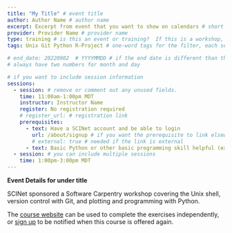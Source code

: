 ```yaml
---
title: "My Title" # event title
author: Author Name # author name
excerpt: Excerpt from event that you want to show on calendars # short excerpt
provider: Provider Name # provider name
type: training # is this an event or training?  If this is a workshop, see the workshop template
tags: Unix Git Python R-Project # one-word tags for the filter, each separated by a space

# end_date: 20220902  # YYYYMMDD # if the end date is different than the start date
# always have two numbers for month and day

# if you want to include session information
sessions: 
  - session: # remove or comment out any unused fields.
    time: 11:00am-1:00pm MDT
    instructor: Instructor Name
    register: No registration required
    # register_url: # registration link
    prerequisites:
      - text: Have a SCINet account and be able to login 
        url: /about/signup # if you want the prerequisite to link elsewhere
        # external: true # needed if the link is external
      - text: Basic Python or other basic programming skill helpful (expertise not required)
  - session: # you can include multiple sessions
    time: 1:00pm-3:00pm MDT
---
```


**Event Details for under title**   


SCINet sponsored a Software Carpentry workshop covering the Unix shell, version control with Git, and plotting and programming with Python.  

The [course website](https://steven-schroeder.github.io/2022-03-08-usda-online/) can be used to complete the exercises independently, or [sign up](https://forms.office.com/pages/responsepage.aspx?id=5zZb7e4BvE6GfuA8-g1Gl9poyUcOaMNCuMezzydam55UOEFKWDk5T0RZWFUzUVlaUkJGR1BJR05BNCQlQCN0PWcu) to be notified when this course is offered again. 
